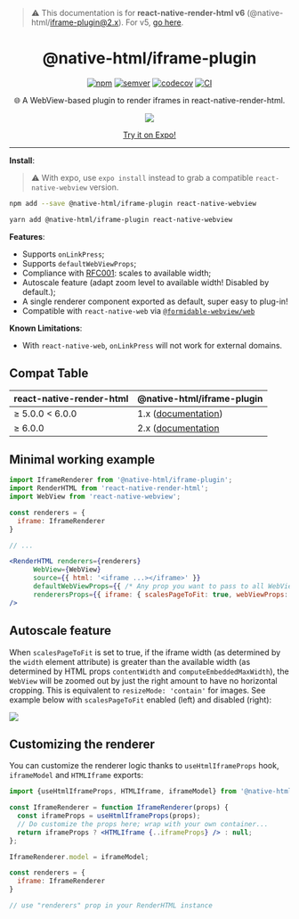 > :warning: This documentation is for **react-native-render-html v6** (@native-html/iframe-plugin@2.x). For v5, [go here](https://github.com/native-html/plugins/tree/rnrh/5.x/packages/iframe-plugin#readme).

<h1 align="center">@native-html/iframe-plugin</h1>

<p align="center">
  <a href="https://www.npmjs.com/package/@native-html/iframe-plugin"
    ><img
      src="https://img.shields.io/npm/v/@native-html/iframe-plugin"
      alt="npm"
  /></a>
  <a href="https://semver.org/spec/v2.0.0.html"
    ><img
      src="https://img.shields.io/badge/semver-2.0.0-e10079.svg"
      alt="semver"
  /></a>
  <a href="https://codecov.io/gh/native-html/plugins?flag=iframe-plugin"
    ><img
      src="https://codecov.io/gh/native-html/plugins/branch/master/graph/badge.svg?flag=iframe-plugin"
      alt="codecov"
  /></a>
  <a
    href="https://github.com/native-html/plugin/actions?query=branch%3Amaster+workflow%3Aiframe"
    ><img
      src="https://github.com/native-html/plugins/workflows/iframe/badge.svg?branch=master"
      alt="CI"
  /></a>
</p>

<p align="center">
  🌐 A WebView-based plugin to render iframes in react-native-render-html.
</p>

<p align="center">
  <img
    src="https://github.com/native-html/plugins/raw/master/images/expo-example.png"
  />
</p>
<div align="center">
  <a href="https://expo.io/@jsamr/projects/native-html-plugins-examples"
    >Try it on Expo!</a
  >
</div>

<hr/>

**Install**:

> :warning: With expo, use `expo install` instead to grab a compatible
> `react-native-webview` version.

```sh
npm add --save @native-html/iframe-plugin react-native-webview
```

```sh
yarn add @native-html/iframe-plugin react-native-webview
```

**Features**:

- Supports `onLinkPress`;
- Supports `defaultWebViewProps`;
- Compliance with [RFC001](https://github.com/archriss/react-native-render-html/blob/master/rfc/001-A-deterministic-approach-to-embedded-content-scaling.adoc#L13): scales to available width;
- Autoscale feature (adapt zoom level to available width! Disabled by default.);
- A single renderer component exported as default, super easy to plug-in!
- Compatible with `react-native-web` via [`@formidable-webview/web`](https://github.com/formidable-webview/ubiquitous/tree/master/packages/web#readme)

**Known Limitations**:

- With `react-native-web`, `onLinkPress` will not work for external domains.

## Compat Table

| react-native-render-html | @native-html/iframe-plugin                                                                                |
| ------------------------ | --------------------------------------------------------------------------------------------------------- |
| ≥ 5.0.0 &lt; 6.0.0       | 1.x ([documentation](https://github.com/native-html/plugins/tree/rnrh/5.x/packages/iframe-plugin#readme)) |
| ≥ 6.0.0                  | 2.x ([documentation](https://github.com/native-html/plugins/tree/rnrh/6.x/packages/iframe-plugin#readme)  |

## Minimal working example

```jsx
import IframeRenderer from '@native-html/iframe-plugin';
import RenderHTML from 'react-native-render-html';
import WebView from 'react-native-webview';

const renderers = {
  iframe: IframeRenderer
}

// ...

<RenderHTML renderers={renderers}
      WebView={WebView}
      source={{ html: '<iframe ...></iframe>' }}
      defaultWebViewProps={{ /* Any prop you want to pass to all WebViews */ }}
      renderersProps={{ iframe: { scalesPageToFit: true, webViewProps: { /* Any prop you want to pass to iframe WebViews */ } }}}
/>

```

## Autoscale feature

When `scalesPageToFit` is set to true, if the iframe width (as determined by the
`width` element attribute) is greater than the available width (as determined
by HTML props `contentWidth` and `computeEmbeddedMaxWidth`), the `WebView` will
be zoomed out by just the right amount to have no horizontal cropping. This is
equivalent to `resizeMode: 'contain'` for images. See example below with
`scalesPageToFit` enabled (left) and disabled (right):

![](https://github.com/native-html/plugins/blob/master/images/scalesPageToFit.jpg)

## Customizing the renderer

You can customize the renderer logic thanks to `useHtmlIframeProps` hook, `iframeModel` and `HTMLIframe` exports:

```jsx
import {useHtmlIframeProps, HTMLIframe, iframeModel} from '@native-html/iframe-plugin';

const IframeRenderer = function IframeRenderer(props) {
  const iframeProps = useHtmlIframeProps(props);
  // Do customize the props here; wrap with your own container...
  return iframeProps ? <HTMLIframe {..iframeProps} /> : null;
};

IframeRenderer.model = iframeModel;

const renderers = {
  iframe: IframeRenderer
}

// use "renderers" prop in your RenderHTML instance
```
